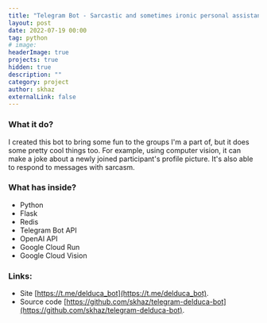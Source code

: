 ```yaml
---
title: "Telegram Bot - Sarcastic and sometimes ironic personal assistant"
layout: post
date: 2022-07-19 00:00
tag: python
# image:
headerImage: true
projects: true
hidden: true
description: ""
category: project
author: skhaz
externalLink: false
---
```


### What it do?

I created this bot to bring some fun to the groups I'm a part of, but it does some pretty cool things too. For example, using computer vision, it can make a joke about a newly joined participant's profile picture. It's also able to respond to messages with sarcasm.

### What has inside?

-   Python
-   Flask
-   Redis
-   Telegram Bot API
-   OpenAI API
-   Google Cloud Run
-   Google Cloud Vision

### Links:

-   Site [https://t.me/delduca_bot](https://t.me/delduca_bot).
-   Source code [https://github.com/skhaz/telegram-delduca-bot](https://github.com/skhaz/telegram-delduca-bot).
